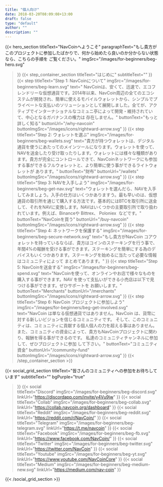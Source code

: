 ```yaml
---
title: "個人向け"
date: 2018-03-20T08:09:08+13:00
draft: false
type: "default"
author: ""
description: ""
---
```

{{< hero_section
titleText="NavCoinへようこそ"
paragraphText="もし貴方がこのプロジェクトに参加したばかりで、何から始めたら良いのか分からない状態なら、こちらの手順を&nbsp;ご覧ください。"
imgSrc="/images/for-beginners/beg-hero.svg"
>}}
{{< step_container_section 
    titleText="はじめに"
    subtitleText=""
>}}
  {{< step 
      titleText="Step 1:  NavCoinについて"
      imgSrc="/images/for-beginners/beg-learn.svg"
      text=" NavCoinは、安くて、迅速で、エコフレンドリーな仮想通貨です。2014年以来、NavCoin周辺の全てのエコシステムが開発され、簡単に使えるモバイルウォレットから、シンプルでプライベートな支払いのソリューションとして展開しました。全てが、アクティブでインターナショナルなコミュニ亭によって開発・維持されていて、中心となるガバナンスの権力は&nbsp;存在しません。"
      buttonText="もっと詳しく知る"
      buttonUrl="/why-navcoin"
      buttonImgSrc="/images/icons/rightward-arrow.svg"
  >}}
  {{< step 
      titleText="Step 2: ウォレットを選ぶ"
      imgSrc="/images/for-beginners/beg-wallets.svg"
      text="貴方が持つウォレットは、デジタル通貨を使うにあたってのメインツールになります。ウォレットを使って、NAVを送金したり受け取ったりします。ウォレットには様々な種類があります。貴方が完全にコントロールできて、NavCoinネットワークにも参加する事ができるフルウォレットと、より簡単に使う事ができるライトウォレットが&nbsp;あります。"
      buttonText="財布"
      buttonUrl="/wallets"
      buttonImgSrc="/images/icons/rightward-arrow.svg"
  >}}
  {{< step
      titleText="Step 3: NAVを入手しよう"
      imgSrc="/images/for-beginners/beg-get-nav.svg"
      text="ウォレットを選んだら、NAVを入手してみましょう。入手の仕方はいくつかありますう。最も早いのは、仮想通貨の取引所を通じて購入する方法です。基本的にはBTCを取引所に送金して、それをNAVに変換します。NAVはいくつかの主要取引所で取り扱われています。例えば、Binanceや Bittrex、 Poloniex &nbsp;などです。"
      buttonText="NavCoinを買う"
      buttonUrl="/buy-navcoin"
      buttonImgSrc="/images/icons/rightward-arrow.svg"
  >}}
  {{< step
      titleText="Step 4: ネットワークを保護する"
      imgSrc="/images/for-beginners/beg-secure-network.svg"
      text="もし貴方がNavCoin コアウォレットを持っているならば、貴方はコインのステーキングを行う事で、年間4%の報酬を受ける事ができます。ステーキングを簡単にする為のデバイスもいくつかあります。ステーキングを始めるに当たって必要な情報はコミュニティによって&nbsp;まとめてあります。"
  >}}
  {{< step
      titleText="Step 5: NavCoinを送金する"
      imgSrc="/images/for-beginners/beg-spend.svg"
      text="NavCoinを使って、オンラインやお店で様々なものを購入する事ができます。NAV を使って支払いができる小売店は以下で見つける事ができます。ぜひサポートを&nbsp;お願いします。"
      buttonText="Merchants"
      buttonUrl="/merchants"
      buttonImgSrc="/images/icons/rightward-arrow.svg"
  >}}
  {{< step
      titleText="Step 6: NavCoin プロジェクトに参加しよう"
      imgSrc="/images/for-beginners/beg-get-involved.svg"
      text="NavCoin は単なる仮想通貨ではありません。NavCoin は、貨幣に対する新しいビジョンを信じるコミュニティです。 そして、このコミュニティは、コミュニティに貢献する個人個人の力を超える事はありません。また、コミュニティの資金によって、貴方もNavCoinプロジェクトに関わり、報酬を得る事ができるのです。 私達のコミュニティチャンネルに参加して、ぜひプロジェクトに参加&nbsp;して下さい。"
      buttonText="コミュニティ資金"
      buttonUrl="/community-fund"
      buttonImgSrc="/images/icons/rightward-arrow.svg"
  >}}
{{< /step_container_section >}}

{{< social_grid_section 
    titleText="皆さんのコミュニティへの参加をお待ちしています"
    subtitleText=""
    bgPurple="true"
>}}
    {{< social                 
    titleText="Discord"
    imgSrc="/images/for-beginners/beg-discord.svg"
    linkUrl="https://discordapp.com/invite/y4Vu9jw"
>}}
{{< social                 
    titleText="Collab"
    imgSrc="/images/for-beginners/beg-collab.svg"
    linkUrl="https://collab.navcoin.org/dashboard"
>}}
{{< social                 
    titleText="Reddit"
    imgSrc="/images/for-beginners/beg-reddit.svg"
    linkUrl="https://reddit.com/r/NavCoin/"
>}}
{{< social                 
    titleText="Telegram"
    imgSrc="/images/for-beginners/beg-telegram.svg"
    linkUrl="https://t.me/navcoin"
>}}
{{< social                 
    titleText="Facebook"
    imgSrc="/images/for-beginners/beg-fb.svg"
    linkUrl="https://www.facebook.com/NavCoin/"
>}}
{{< social                 
    titleText="Twitter"
    imgSrc="/images/for-beginners/beg-twitter.svg"
    linkUrl="https://twitter.com/NavCoin"
>}}
{{< social                 
    titleText="Youtube"
    imgSrc="/images/for-beginners/beg-yt.svg"
    linkUrl="https://www.youtube.com/NavCoinCore"
>}}
{{< social                 
    titleText="Medium"
    imgSrc="/images/for-beginners/beg-medium-new.svg"
    linkUrl="https://medium.com/nav-coin"
>}}

{{< /social_grid_section >}}
